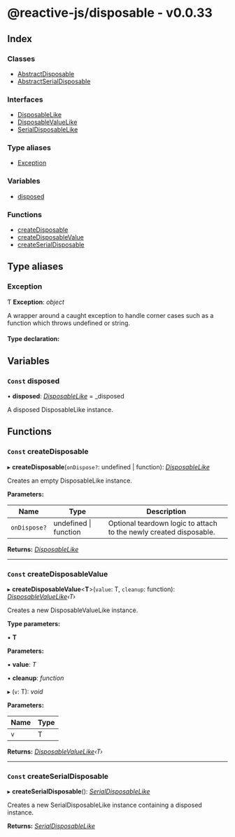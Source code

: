 
# @reactive-js/disposable - v0.0.33

## Index

### Classes

* [AbstractDisposable](classes/abstractdisposable.md)
* [AbstractSerialDisposable](classes/abstractserialdisposable.md)

### Interfaces

* [DisposableLike](interfaces/disposablelike.md)
* [DisposableValueLike](interfaces/disposablevaluelike.md)
* [SerialDisposableLike](interfaces/serialdisposablelike.md)

### Type aliases

* [Exception](README.md#exception)

### Variables

* [disposed](README.md#const-disposed)

### Functions

* [createDisposable](README.md#const-createdisposable)
* [createDisposableValue](README.md#const-createdisposablevalue)
* [createSerialDisposable](README.md#const-createserialdisposable)

## Type aliases

###  Exception

Ƭ **Exception**: *object*

A wrapper around a caught exception to handle corner cases such
as a function which throws undefined or string.

#### Type declaration:

## Variables

### `Const` disposed

• **disposed**: *[DisposableLike](interfaces/disposablelike.md)* =  _disposed

A disposed DisposableLike instance.

## Functions

### `Const` createDisposable

▸ **createDisposable**(`onDispose?`: undefined | function): *[DisposableLike](interfaces/disposablelike.md)*

Creates an empty DisposableLike instance.

**Parameters:**

Name | Type | Description |
------ | ------ | ------ |
`onDispose?` | undefined &#124; function | Optional teardown logic to attach to the newly created disposable.  |

**Returns:** *[DisposableLike](interfaces/disposablelike.md)*

___

### `Const` createDisposableValue

▸ **createDisposableValue**<**T**>(`value`: T, `cleanup`: function): *[DisposableValueLike](interfaces/disposablevaluelike.md)‹T›*

Creates a new DisposableValueLike instance.

**Type parameters:**

▪ **T**

**Parameters:**

▪ **value**: *T*

▪ **cleanup**: *function*

▸ (`v`: T): *void*

**Parameters:**

Name | Type |
------ | ------ |
`v` | T |

**Returns:** *[DisposableValueLike](interfaces/disposablevaluelike.md)‹T›*

___

### `Const` createSerialDisposable

▸ **createSerialDisposable**(): *[SerialDisposableLike](interfaces/serialdisposablelike.md)*

Creates a new SerialDisposableLike instance containing a disposed instance.

**Returns:** *[SerialDisposableLike](interfaces/serialdisposablelike.md)*
